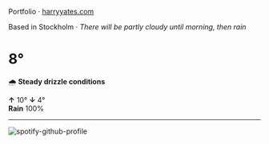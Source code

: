 Portfolio · [harryyates.com](https://harryyates.com)

<!-- WEATHER_START -->
Based in Stockholm · *There will be partly cloudy until morning, then rain*

# 8°
🌧️ **Steady drizzle conditions**

**↑** 10° **↓** 4°  
**Rain** 100%

---
<!-- WEATHER_END -->

<p align="left">
  <a>
    <img src="https://spotify-github-profile.kittinanx.com/api/view?uid=bigbello&cover_image=true&theme=natemoo-re&show_offline=true&background_color=121212&interchange=false&bar_color=53b14f&bar_color_cover=false" alt="spotify-github-profile">
  </a>
</p>